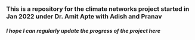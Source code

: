 ### This is a repository for the climate networks project started in Jan 2022 under Dr. Amit Apte with Adish and Pranav
##### I hope I can regularly update the progress of the project here
